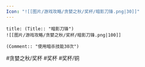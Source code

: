 ```yaml
---
Icon: "![[图片/游戏攻略/贪婪之秋/奖杯/暗影刀锋.png|30]]"
---
```

```ad-common-bronze-trophy
title: (Title:: "暗影刀锋")
![[图片/游戏攻略/贪婪之秋/奖杯/暗影刀锋.png|100]]

(Comment:: "使用暗杀技能30次")
```

#贪婪之秋/奖杯 #奖杯 #奖杯/铜
